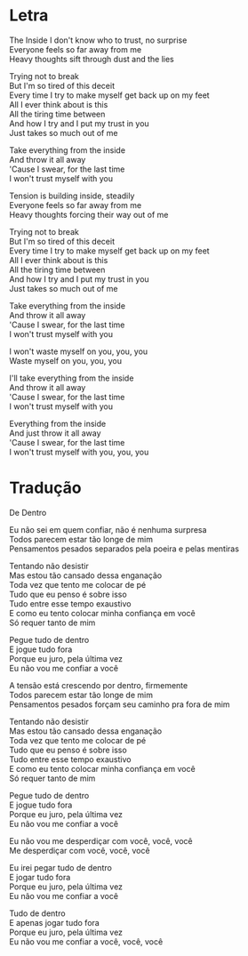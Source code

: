 

# Letra

The Inside
I don't know who to trust, no surprise  
Everyone feels so far away from me  
Heavy thoughts sift through dust and the lies

Trying not to break  
But I'm so tired of this deceit  
Every time I try to make myself get back up on my feet  
All I ever think about is this  
All the tiring time between  
And how I try and I put my trust in you  
Just takes so much out of me

Take everything from the inside  
And throw it all away  
'Cause I swear, for the last time  
I won't trust myself with you

Tension is building inside, steadily  
Everyone feels so far away from me  
Heavy thoughts forcing their way out of me

Trying not to break  
But I'm so tired of this deceit  
Every time I try to make myself get back up on my feet  
All I ever think about is this  
All the tiring time between  
And how I try and I put my trust in you  
Just takes so much out of me

Take everything from the inside  
And throw it all away  
'Cause I swear, for the last time  
I won't trust myself with you

I won't waste myself on you, you, you  
Waste myself on you, you, you

I'll take everything from the inside  
And throw it all away  
'Cause I swear, for the last time  
I won't trust myself with you

Everything from the inside  
And just throw it all away  
'Cause I swear, for the last time  
I won't trust myself with you, you, you


# Tradução

De Dentro

Eu não sei em quem confiar, não é nenhuma surpresa  
Todos parecem estar tão longe de mim  
Pensamentos pesados separados pela poeira e pelas mentiras

Tentando não desistir  
Mas estou tão cansado dessa enganação  
Toda vez que tento me colocar de pé  
Tudo que eu penso é sobre isso  
Tudo entre esse tempo exaustivo  
E como eu tento colocar minha confiança em você  
Só requer tanto de mim

Pegue tudo de dentro  
E jogue tudo fora  
Porque eu juro, pela última vez  
Eu não vou me confiar a você

A tensão está crescendo por dentro, firmemente  
Todos parecem estar tão longe de mim  
Pensamentos pesados forçam seu caminho pra fora de mim

Tentando não desistir  
Mas estou tão cansado dessa enganação  
Toda vez que tento me colocar de pé  
Tudo que eu penso é sobre isso  
Tudo entre esse tempo exaustivo  
E como eu tento colocar minha confiança em você  
Só requer tanto de mim

Pegue tudo de dentro  
E jogue tudo fora  
Porque eu juro, pela última vez  
Eu não vou me confiar a você

Eu não vou me desperdiçar com você, você, você  
Me desperdiçar com você, você, você

Eu irei pegar tudo de dentro  
E jogar tudo fora  
Porque eu juro, pela última vez  
Eu não vou me confiar a você

Tudo de dentro  
E apenas jogar tudo fora  
Porque eu juro, pela última vez  
Eu não vou me confiar a você, você, você





